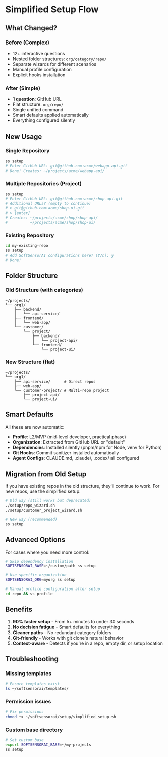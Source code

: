 # Simplified Setup Flow

## What Changed?

### Before (Complex)
- 12+ interactive questions
- Nested folder structures: `org/category/repo/`
- Separate wizards for different scenarios
- Manual profile configuration
- Explicit hooks installation

### After (Simple)
- **1 question**: GitHub URL
- Flat structure: `org/repo/`
- Single unified command
- Smart defaults applied automatically
- Everything configured silently

## New Usage

### Single Repository
```bash
ss setup
# Enter GitHub URL: git@github.com:acme/webapp-api.git
# Done! Creates: ~/projects/acme/webapp-api/
```

### Multiple Repositories (Project)
```bash
ss setup
# Enter GitHub URL: git@github.com:acme/shop-api.git
# Additional URLs? (empty to continue)
# > git@github.com:acme/shop-ui.git
# > [enter]
# Creates: ~/projects/acme/shop/shop-api/
#          ~/projects/acme/shop/shop-ui/
```

### Existing Repository
```bash
cd my-existing-repo
ss setup
# Add SoftSensorAI configurations here? (Y/n): y
# Done!
```

## Folder Structure

### Old Structure (with categories)
```
~/projects/
└── org1/
    ├── backend/
    │   └── api-service/
    ├── frontend/
    │   └── web-app/
    └── customer/
        └── project/
            ├── backend/
            │   └── project-api/
            └── frontend/
                └── project-ui/
```

### New Structure (flat)
```
~/projects/
└── org1/
    ├── api-service/      # Direct repos
    ├── web-app/
    └── customer-project/ # Multi-repo project
        ├── project-api/
        └── project-ui/
```

## Smart Defaults

All these are now automatic:
- **Profile**: L2/MVP (mid-level developer, practical phase)
- **Organization**: Extracted from GitHub URL or "default"
- **Dependencies**: Installed silently (pnpm/npm for Node, venv for Python)
- **Git Hooks**: Commit sanitizer installed automatically
- **Agent Configs**: CLAUDE.md, .claude/, .codex/ all configured

## Migration from Old Setup

If you have existing repos in the old structure, they'll continue to work. For new repos, use the simplified setup:

```bash
# Old way (still works but deprecated)
./setup/repo_wizard.sh
./setup/customer_project_wizard.sh

# New way (recommended)
ss setup
```

## Advanced Options

For cases where you need more control:

```bash
# Skip dependency installation
SOFTSENSORAI_BASE=~/custom/path ss setup

# Use specific organization
SOFTSENSORAI_ORG=myorg ss setup

# Manual profile configuration after setup
cd repo && ss profile
```

## Benefits

1. **90% faster setup** - From 5+ minutes to under 30 seconds
2. **No decision fatigue** - Smart defaults for everything
3. **Cleaner paths** - No redundant category folders
4. **Git-friendly** - Works with git clone's natural behavior
5. **Context-aware** - Detects if you're in a repo, empty dir, or setup location

## Troubleshooting

### Missing templates
```bash
# Ensure templates exist
ls ~/softsensorai/templates/
```

### Permission issues
```bash
# Fix permissions
chmod +x ~/softsensorai/setup/simplified_setup.sh
```

### Custom base directory
```bash
# Set custom base
export SOFTSENSORAI_BASE=~/my-projects
ss setup
```
